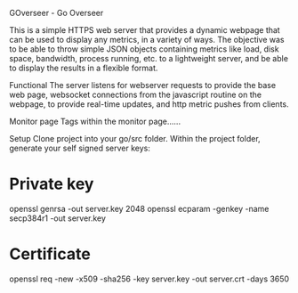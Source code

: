GOverseer - Go Overseer

This is a simple HTTPS web server that provides a dynamic webpage that can be used to display any metrics, in a variety of ways.  The objective was to be able to throw simple JSON objects containing metrics like load, disk space, bandwidth, process running, etc. to a lightweight server, and be able to display the results in a flexible format.

Functional
The server listens for webserver requests to provide the base web page, websocket connections from the javascript routine on the webpage, to provide real-time updates, and http metric pushes from clients.

Monitor page
Tags within the monitor page......



Setup
Clone project into your go/src folder.
Within the project folder, generate your self signed server keys:

# Private key
openssl genrsa -out server.key 2048
openssl ecparam -genkey -name secp384r1 -out server.key

# Certificate
openssl req -new -x509 -sha256 -key server.key -out server.crt -days 3650

